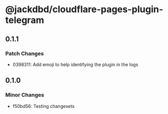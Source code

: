 # @jackdbd/cloudflare-pages-plugin-telegram

## 0.1.1

### Patch Changes

- 0398311: Add emoji to help identifying the plugin in the logs

## 0.1.0

### Minor Changes

- f50bd56: Testing changesets
